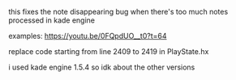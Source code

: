 this fixes the note disappearing bug when there's too much notes processed in kade engine

examples: https://youtu.be/0FQpdUO__t0?t=64


replace code starting from line 2409 to 2419 in PlayState.hx


i used kade engine 1.5.4 so idk about the other versions

